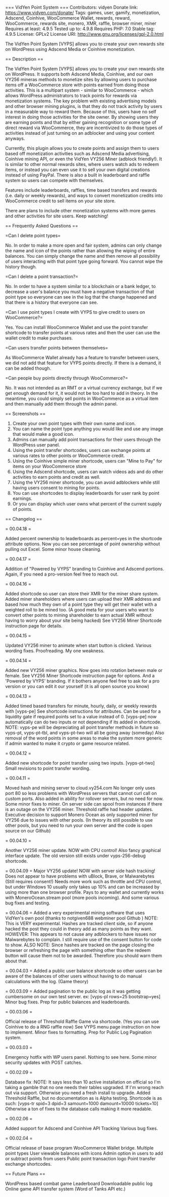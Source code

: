 === VidYen Point System ===
Contributors: vidyen
Donate link: https://www.vidyen.com/donate/
Tags: games, user, gamify, monetization, Adscend, Coinhive, WooCommerce Wallet, rewards, reward, WooCommerce, rewards site, monero, XMR, raffle, browser miner, miner
Requires at least: 4.9.5
Tested up to: 4.9.8
Requires PHP: 7.0
Stable tag: 4.9.5
License: GPLv2
License URI: http://www.gnu.org/licenses/gpl-2.0.html

The VidYen Point System [VYPS] allows you to create your own rewards site on WordPress using Adscend Media or Coinhive monetization.

== Description ==

The VidYen Point System [VYPS] allows you to create your own rewards site on WordPress. It supports both Adscend Media, Coinhive, and our own VY256 mineras methods to monetize sites by allowing users to purchase items off a WooCommerce store with points earned from doing those activities. This is a multipart system - similar to WooCommerce - which allows WordPress administrators to track points for rewards via monetization systems. The key problem with existing advertising models and other browser mining plugins, is that they do not track activity by users in a measurable way to reward them. Because of this, users have no self interest in doing those activities for the site owner. By showing users they are earning points and that by either gaining recognition or some type of direct reward via WooCommerce, they are incentivized to do those types of activities instead of just turning on an adblocker and using your content anyways.

Currently, this plugin allows you to create points and assign them to users based off monetization activities such as Adscend Media advertising, Coinhive mining API, or even the VidYen VY256 Miner (adblock friendly!). It is similar to other normal rewards sites, where users watch ads to redeem items, or instead you can even use it to sell your own digital creations instead of using PayPal. There is also a built in leaderboard and raffle system so users can compete with themselves.

Features include leaderboards, raffles, time based transfers and rewards (i.e. daily or weekly rewards), and ways to convert monetization credits into WooCommerce credit to sell items on your site store.

There are plans to include other monetization systems with more games and other activities for site users. Keep watching!

== Frequently Asked Questions ==

=Can I delete point types=

No. In order to make a more open and fair system, admins can only change the name and icon of the points rather than allowing the wiping of entire balances. You can simply change the name and then remove all possibility of users interacting with that point type going forward. You cannot wipe the history though.

=Can I delete a point transaction?=

No. In order to have a system similar to a blockchain or a bank ledger, to decrease a user's balance you must have a negative transaction of that point type so everyone can see in the log that the change happened and that there is a history that everyone can see.

=Can I use point types I create with VYPS to give credit to users on WooCommerce?=

Yes. You can install WooCommerce Wallet and use the point transfer shortcode to transfer points at various rates and then the user can use the wallet credit to make purchases.

=Can users transfer points between themselves=

As WooCommerce Wallet already has a feature to transfer between users, we did not add that feature for VYPS points directly. If there is a demand, it can be added though.

=Can people buy points directly through WooCommerce?=

No. It was not intended as an RMT or a virtual currency exchange, but if we get enough demand for it, it would not be too hard to add in theory. In the meantime, you could simply sell points in WooCommerce as a virtual item and then manually add them through the admin panel.

== Screenshots ==

1. Create your own point types with their own name and icon.
2. You can name the point type anything you would like and use any image that would make a good icon.
3. Admins can manually add point transactions for their users through the WordPress user panel.
4. Using the point transfer shortcodes, users can exchange points at various rates to other points or WooCommerce credit.
5. Using the Coinhive simple miner shortcode, users can "Mine to Pay" for items on your WooCommerce store
6. Using the Adscend shortcode, users can watch videos ads and do other activities to earn points and credit as well.
7. Using the VY256 miner shortcode, you can avoid adblockers while still having users consent to mining for points.
8. You can use shortcodes to display leaderboards for user rank by point earnings.
9. Or you can display which user owns what percent of the current supply of points.

== Changelog ==

= 00.04.18 =

Added percent ownership to leaderboards as percent=yes in the shortcode attribute options. Now you can see percentage of point ownership without pulling out Excel.
Some minor house cleaning.

= 00.04.17 =

Addition of "Powered by VYPS" branding to Coinhive and Adscend portions. Again, if you need a pro-version feel free to reach out.

= 00.04.16 =

Added shortcode so user can store their XMR for the miner share system.
Added miner shareholders where users can upload their XMR address and based how much they own of a point type they will get their wallet with a weighted roll to be mined too. (A good meta for your users who want to convert other points to mining shareholder to earn actual XMR without having to worry about your site being hacked)
See VY256 Miner Shortcode instruction page for details.

= 00.04.15 =

Updated VY256 miner to animate when start button is clicked.
Various wording fixes. Proofreading. My one weakness.

= 00.04.14 =

Added new VY256 miner graphics. Now goes into rotation between male or female. See VY256 Miner Shortcode instruction page for options.
And a 'Powered by VYPS' branding. If it bothers anyone feel free to ask for a pro version or you can edit it our yourself (it is all open source you know)

= 00.04.13 =

Added timed based transfers for minute, hourly, daily, or weekly rewards with [vyps-pe]
See shortcode instructions for attributes. Can be used for a liquidity gate if required points set to a value instead of 0.
[vyps-pe] now automatically can do two inputs or not depending if its added in shortcode.
NOTE: vyps-pe will be depreciating all point transfer methods in future so vyps-pt, vyps-pt-tbl, and vyps-pt-two will all be going away (someday)
Also removal of the word points in some areas to make the system more generic if admin wanted to make it crypto or game resource related.

= 00.04.12 =

Added new shortcode for point transfer using two inputs. [vyps-pt-two]
Small revisions to point transfer wording.

= 00.04.11 =

Moved hash and mining server to cloud.vy254.com
No longer only uses port 80 so less problems with WordPress servers that cannot curl call on custom ports.
Also added in ability for rollover servers, but no need for now.
Some minor fixes to miner.
On server side can spool from instances if there is an outage on the VY256 miner.
Threshold raffle had header updates.
Executive decision to support Monero Ocean as only supported miner for VY256 due to issues with other pools. (In theory its still possible to use other pools, but you need to run your own server and the code is open source on our Github)

= 00.04.10 =

Another VY256 miner update. NOW with CPU control!
Also fancy graphical interface update. The old version still exists under vyps-256-debug shortcode.

= 00.04.09 =
Major VY256 update! NOW with server side hash tracking!
Does not appear to have problems with uBlock, Brave, or Malwarebytes (Still requires consent!)
Needs more work such as throttle and CPU control, but under Windows 10 usually only takes up 10% and can be increased by using more than one browser profile.
Pays to any wallet and currently works with MoneroOcean.stream pool (more pools incoming).
And some various bug fixes and testing.

= 00.04.06 =
Added a very experimental mining software that uses VidYen's own pool (thanks to notgiven688 webminer pool Github )
NOTE: This is VERY experimental. Hashes are tracked client side, so if anyone hacked the post they could in theory add as many points as they want.
HOWEVER: This appears to not cause any adblockers to have issues nor Malwarebytes to complain. I still require use of the consent button for code to show.
ALSO NOTE: Since hashes are tracked on the page closing the browser or refreshing the page with something other than the redeem button will cause them not to be awarded. Therefore you should warn them about that.

= 00.04.03 =
Added a public user balance shortcode so other users can be aware of the balances of other users without having to do manual calculations with the log. (Game theory)

= 00.03.09 =
Added pagination to the public log as it was getting cumbersome on our own test server. ex: [vyps-pl rows=25 bootstrap=yes]
Minor bug fixes.
Prep for public balances and leaderboards.

= 00.03.06 =

Official release of Threshold Raffle Game via shortcode. (Yes you can use Coinhive to do a RNG raffle now)
See VYPS menu page instruction on how to implement.
Minor fixes to formatting.
Prep for Public Log Pagination system.

= 00.03.03 =

Emergency hotfix with WP users panel. Nothing to see here.
Some minor security updates with POST catches.

= 00.02.09 =

Database fix :NOTE: It says less than 10 active installation on official so I'm taking a gamble that no one needs their tables upgraded. If I'm wrong reach out via support.
Otherwise you need a fresh install to upgrade.
Added Threshold Raffle, but no documentation as is Alpha testing. Shortcode is as such: [vyps-tr spid=3 dpid=3 samount=1000 damount=10000 tickets=10]
Otherwise a ton of fixes to the database calls making it more readable.

= 00.02.06 =

Added support for Adscend and Coinhive API Tracking
Various bug fixes.

= 00.02.04 =

Official release of base program
WooCommerce Wallet bridge.
Multiple point types
User viewable balances with icons
Admin option in users to add or subtract points from users
Public point transaction logo
Point transfer exchange shortcodes.

== Future Plans ==

WordPress based combat game
Leaderboard
Downloadable public log
Online game API transfer system (Word of Tanks API etc.)
